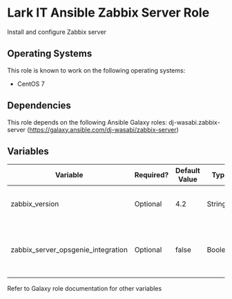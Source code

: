 # Lark IT Ansible Zabbix Server Role

Install and configure Zabbix server

## Operating Systems
This role is known to work on the following operating systems:
- CentOS 7

## Dependencies
This role depends on the following Ansible Galaxy roles:
dj-wasabi.zabbix-server (https://galaxy.ansible.com/dj-wasabi/zabbix-server)

## Variables
| Variable | Required? | Default Value | Type | Description |
|----------|--------|-------|------|--------|
| zabbix_version | Optional | 4.2 | String | Zabbix package major version |
| zabbix_server_opsgenie_integration | Optional | false | Boolean | Wheter or not to include OpsGenie integration configuration |
Refer to Galaxy role documentation for other variables